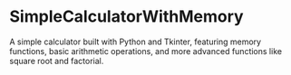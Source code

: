 # SimpleCalculatorWithMemory
A simple calculator built with Python and Tkinter, featuring memory functions, basic arithmetic operations, and more advanced functions like square root and factorial.
